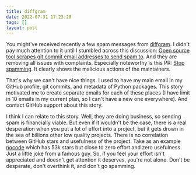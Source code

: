```yaml
---
title: diffgram
date: 2022-07-31 17:23:20
tags: []
layout: post
---
```


You might've received recently a few spam messages from [diffgram](https://github.com/diffgram/diffgram). I didn't pay much attention to it until I stumbled across this discussion: [Open source tool scrapes git commit email addresses to send spam to](https://redd.it/wbdul9). And they are removing all issues with complaints. Especially noteworthy is this PR: [Stop spamming](https://github.com/diffgram/diffgram/pull/1007). It clearly shows the malicious actions of the maintainers.

That's why we can't have nice things. I used to have my main email in my GitHub profile, git commits, and metadata of Python packages. This story motivated me to create separate emails for each of these places (I have limit in 10 emails in my current plan, so I can't have a new one everywhere). And contact GitHub support about this story.

I think I can relate to this story. Well, they are doing business, so sending spam is financially viable. But even if it wouldn't be the case, there is a real desperation when you put a lot of effort into a project, but it gets drown in the sea of billions other low quality projects. There is no correlation between GitHub stars and usefulness of the project. Take as an example [nocode](https://github.com/kelseyhightower/nocode) which has 53k stars but close to zero effort and zero usefulness. Just a little joke from a famous guy. So, if you feel your effort isn't appreciated and doesn't get attention it deserves, you're not alone. Don't be desperate, don't overthink it, and don't go spamming.
